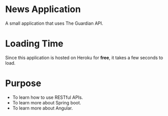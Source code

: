 # News Application
A small application that uses The Guardian API.
# Loading Time
Since this application is hosted on Heroku for <strong>free</strong>, it takes a few seconds to load.
# Purpose
<ul>
  <li> To learn how to use RESTful APIs.</li>
  <li> To learn more about Spring boot.</li>
  <li> To learn more about Angular.</li>
</ul>
